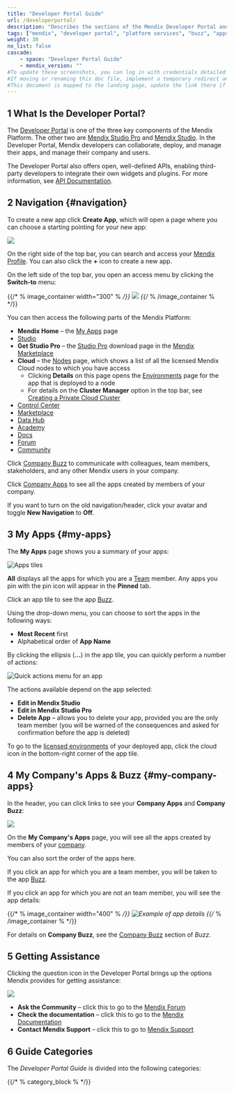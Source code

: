 ```yaml
---
title: "Developer Portal Guide"
url: /developerportal/
description: "Describes the sections of the Mendix Developer Portal and links to more detailed documents in the guide."
tags: ["mendix", "developer portal", "platform services", "buzz", "apps", "community", "marketplace", "academy", "forum", "docs", "documentation"]
weight: 30
no_list: false
cascade:
    - space: "Developer Portal Guide"
    - mendix_version: ""
#To update these screenshots, you can log in with credentials detailed in How to Update Screenshots Using Team Apps.
#If moving or renaming this doc file, implement a temporary redirect and let the respective team know they should update the URL in the product. See Mapping to Products for more details.
#This document is mapped to the landing page, update the link there if renaming or moving the doc file.
---
```


## 1 What Is the Developer Portal?

The [Developer Portal](http://sprintr.home.mendix.com) is one of the three key components of the Mendix Platform. The other two are [Mendix Studio Pro](/refguide/modeling/) and [Mendix Studio](/releasenotes/studio/). In the Developer Portal, Mendix developers can collaborate, deploy, and manage their apps, and manage their company and users. 

The Developer Portal also offers open, well-defined APIs, enabling third-party developers to integrate their own widgets and plugins. For more information, see [API Documentation](/apidocs-mxsdk/apidocs/).

## 2 Navigation {#navigation}

To create a new app click **Create App**, which will open a page where you can choose a starting pointing for your new app:

![](/attachments/developerportal/create-app.png)

On the right side of the top bar, you can search and access your [Mendix Profile](/developerportal/community-tools/mendix-profile/). You can also click the **+** icon to create a new app.

On the left side of the top bar, you open an access menu by clicking the **Switch-to** menu:

{{/* % image_container width="300" % */}}
![](/attachments/developerportal/switcher.png)
{{/* % /image_container % */}}

You can then access the following parts of the Mendix Platform:

* **Mendix Home** – the [My Apps](/developerportal/#my-apps) page
* [Studio](/releasenotes/studio/)
* **Get Studio Pro** – the [Studio Pro](/refguide/) download page in the [Mendix Marketplace](/appstore/)
* **Cloud**  – the [Nodes](/developerportal/deploy/node-permissions/) page, which shows a list of all the licensed Mendix Cloud nodes to which you have access
	* Clicking **Details** on this page opens the [Environments](/developerportal/deploy/environments/) page for the app that is deployed to a node
	* For details on the **Cluster Manager** option in the top bar, see [Creating a Private Cloud Cluster](/developerportal/deploy/private-cloud-cluster/)
* [Control Center](/developerportal/control-center/)
* [Marketplace](/appstore/)
* [Data Hub](/data-hub/)
* [Academy](https://academy.mendix.com/link/home)
* [Docs](https://docs.mendix.com/)
* [Forum](/developerportal/community-tools/mendix-forum/)
* [Community](/developerportal/community-tools/)

Click [Company Buzz](/developerportal/collaborate/buzz/) to communicate with colleagues, team members, stakeholders, and any other Mendix users in your company.

Click [Company Apps](/developerportal/#my-company-apps) to see all the apps created by members of your company.

If you want to turn on the old navigation/header, click your avatar and toggle **New Navigation** to **Off**.

## 3 My Apps {#my-apps}

The **My Apps** page shows you a summary of your apps:

![Apps tiles](/attachments/developerportal/apps-tiles.jpg)

**All** displays all the apps for which you are a [Team](/developerportal/collaborate/team/) member. Any apps you pin with the pin icon will appear in the **Pinned** tab. 

Click an app tile to see the app [Buzz](/developerportal/collaborate/buzz/).

Using the drop-down menu, you can choose to sort the apps in the following ways:

* **Most Recent** first
* Alphabetical order of **App Name**

By clicking the ellipsis (**…**) in the app tile, you can quickly perform a number of actions:

![Quick actions menu for an app](/attachments/developerportal/quick-action-menu.jpg)

The actions available depend on the app selected:

* **Edit in Mendix Studio**
* **Edit in Mendix Studio Pro**
* **Delete App** – allows you to delete your app, provided you are the only team member (you will be warned of the consequences and asked for confirmation before the app is deleted)

To go to the [licensed environments](/developerportal/deploy/environments/) of your deployed app, click the cloud icon in the bottom-right corner of the app tile.

## 4 My Company's Apps & Buzz {#my-company-apps}

In the header, you can click links to see your **Company Apps** and **Company Buzz**:

![](/attachments/developerportal/company-links.png)

On the **My Company's Apps** page, you will see all the apps created by members of your [company](/developerportal/control-center/#company).

You can also sort the order of the apps here.

If you click an app for which you are a team member, you will be taken to the app [Buzz](/developerportal/collaborate/buzz/).

If you click an app for which you are not an team member, you will see the app details:

{{/* % image_container width="400" % */}}
![Example of app details](/attachments/developerportal/app-details.png)
{{/* % /image_container % */}}

For details on **Company Buzz**, see the [Company Buzz](/developerportal/collaborate/buzz/#company-buzz) section of *Buzz*.

## 5 Getting Assistance

Clicking the question icon in the Developer Portal brings up the options Mendix provides for getting assistance:

![](/attachments/developerportal/developerportal-assistance.jpg)

* **Ask the Community** – click this to go to the [Mendix Forum](https://forum.mendixcloud.com/index4.html)
* **Check the documentation** – click this to go to the [Mendix Documentation](https://docs.mendix.com/)
* **Contact Mendix Support** – click this to go to [Mendix Support](https://support.mendix.com/hc/en-us)

## 6 Guide Categories

The *Developer Portal Guide* is divided into the following categories:

{{/* % category_block % */}}
